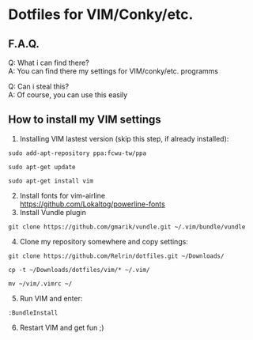 # Dotfiles for VIM/Conky/etc.

## F.A.Q.

Q: What i can find there?  
A: You can find there my settings for VIM/conky/etc. programms  

Q: Can i steal this?  
A: Of course, you can use this easily  

## How to install my VIM settings

1. Installing VIM lastest version (skip this step, if already installed):  
``` 
sudo add-apt-repository ppa:fcwu-tw/ppa 
```  
```
sudo apt-get update   
```  
```
sudo apt-get install vim
```
2. Install fonts for vim-airline  
https://github.com/Lokaltog/powerline-fonts
3. Install Vundle plugin  
```
git clone https://github.com/gmarik/vundle.git ~/.vim/bundle/vundle
```
4. Clone my repository somewhere and copy settings:   
```
git clone https://github.com/Relrin/dotfiles.git ~/Downloads/
```  
```
cp -t ~/Downloads/dotfiles/vim/* ~/.vim/
```  
```
mv ~/vim/.vimrc ~/
```  
5. Run VIM and enter:  
```
:BundleInstall
```
6. Restart VIM and get fun ;)



